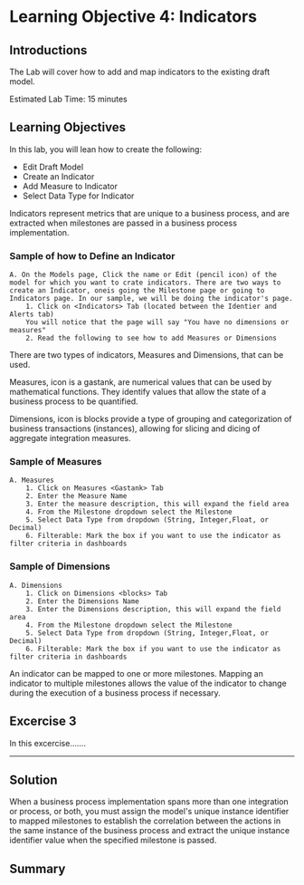 # Learning Objective 4: Indicators

## Introductions

The Lab will cover how to add and map indicators to the existing draft model.

 Estimated Lab Time: 15 minutes

## Learning Objectives
In this lab, you will lean how to create the following:
*   Edit Draft Model
*   Create an Indicator
*   Add Measure to Indicator
*   Select Data Type for Indicator

Indicators represent metrics that are unique to a business process, and are extracted when milestones are passed in a business process implementation. 


### Sample of how to Define an Indicator

    A. On the Models page, Click the name or Edit (pencil icon) of the model for which you want to crate indicators. There are two ways to create an Indicator, oneis going the Milestone page or going to Indicators page. In our sample, we will be doing the indicator's page. 
        1. Click on <Indicators> Tab (located between the Identier and Alerts tab)
        You will notice that the page will say "You have no dimensions or measures"
        2. Read the following to see how to add Measures or Dimensions
        

There are two types of indicators, Measures and Dimensions, that can be used. 

Measures, icon is a gastank, are numerical values that can be used by mathematical functions. They identify values that allow the state of a business process to be quantified. 

Dimensions, icon is blocks provide a type of grouping and categorization of business transactions (instances), allowing for slicing and dicing of aggregate integration measures. 

### Sample of Measures

    A. Measures
        1. Click on Measures <Gastank> Tab 
        2. Enter the Measure Name
        3. Enter the measure description, this will expand the field area
        4. From the Milestone dropdown select the Milestone         
        5. Select Data Type from dropdown (String, Integer,Float, or Decimal)
        6. Filterable: Mark the box if you want to use the indicator as filter criteria in dashboards
        
### Sample of Dimensions

    A. Dimensions
        1. Click on Dimensions <blocks> Tab 
        2. Enter the Dimensions Name
        3. Enter the Dimensions description, this will expand the field area
        4. From the Milestone dropdown select the Milestone         
        5. Select Data Type from dropdown (String, Integer,Float, or Decimal)
        6. Filterable: Mark the box if you want to use the indicator as filter criteria in dashboards

An indicator can be mapped to one or more milestones. Mapping an indicator to multiple milestones allows the value of the indicator to change during the execution of a business process if necessary.


## Excercise 3

In this excercise.......





_________________________________________________________________________________________________

## Solution 
When a business process implementation spans more than one integration or process, or both, you must assign the model's unique instance identifier to mapped milestones to establish the correlation between the actions in the same instance of the business process and extract the unique instance identifier value when the specified milestone is passed.


## Summary
